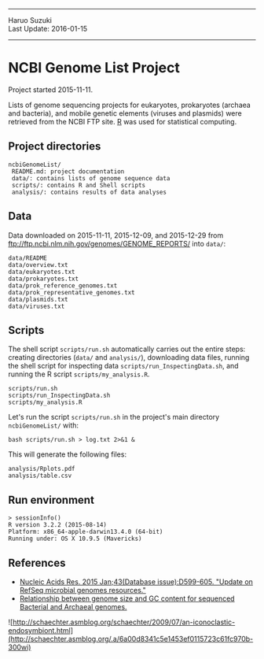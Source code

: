 ----------

Haruo Suzuki  
Last Update: 2016-01-15  

----------

# NCBI Genome List Project
Project started 2015-11-11.  

Lists of genome sequencing projects for eukaryotes, prokaryotes (archaea and bacteria), and mobile genetic elements (viruses and plasmids) were retrieved from the NCBI FTP site.
[R](https://www.r-project.org) was used for statistical computing.

## Project directories

    ncbiGenomeList/
     README.md: project documentation 
     data/: contains lists of genome sequence data
     scripts/: contains R and Shell scripts
     analysis/: contains results of data analyses

## Data

Data downloaded on 2015-11-11, 2015-12-09, and 2015-12-29 from <ftp://ftp.ncbi.nlm.nih.gov/genomes/GENOME_REPORTS/> into `data/`:

	data/README
	data/overview.txt
	data/eukaryotes.txt
	data/prokaryotes.txt
	data/prok_reference_genomes.txt
	data/prok_representative_genomes.txt
	data/plasmids.txt
	data/viruses.txt

## Scripts

The shell script `scripts/run.sh` automatically carries out the entire steps: creating directories (`data/` and `analysis/`), downloading data files, 
running the shell script for inspecting data `scripts/run_InspectingData.sh`, and
running the R script `scripts/my_analysis.R`.

	scripts/run.sh
	scripts/run_InspectingData.sh
	scripts/my_analysis.R

Let's run the script `scripts/run.sh` in the project's main directory `ncbiGenomeList/` with:

    bash scripts/run.sh > log.txt 2>&1 &

This will generate the following files:

	analysis/Rplots.pdf
	analysis/table.csv

## Run environment

    > sessionInfo()
    R version 3.2.2 (2015-08-14)
    Platform: x86_64-apple-darwin13.4.0 (64-bit)
    Running under: OS X 10.9.5 (Mavericks)

## References
- [Nucleic Acids Res. 2015 Jan;43(Database issue):D599-605. "Update on RefSeq microbial genomes resources."](http://www.ncbi.nlm.nih.gov/pubmed/25510495)
- [Relationship between genome size and GC content for sequenced Bacterial and Archaeal genomes.](http://www.ncbi.nlm.nih.gov/pmc/articles/PMC2704378/figure/pgen-1000565-g001/)

![http://schaechter.asmblog.org/schaechter/2009/07/an-iconoclastic-endosymbiont.html](http://schaechter.asmblog.org/.a/6a00d8341c5e1453ef0115723c61fc970b-300wi)
